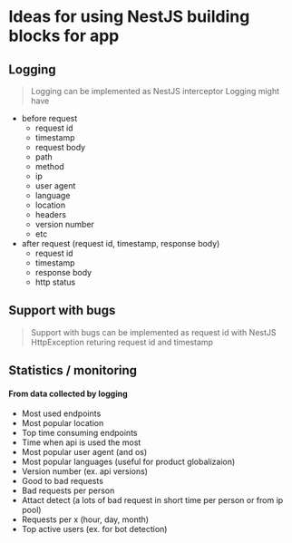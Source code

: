 # Ideas for using NestJS building blocks for app

## Logging

> Logging can be implemented as NestJS interceptor
> Logging might have

- before request
  - request id
  - timestamp
  - request body
  - path
  - method
  - ip
  - user agent
  - language
  - location
  - headers
  - version number
  - etc
- after request (request id, timestamp, response body)
  - request id
  - timestamp
  - response body
  - http status

## Support with bugs

> Support with bugs can be implemented as request id with NestJS HttpException returing request id and timestamp

## Statistics / monitoring

#### From data collected by logging

- Most used endpoints
- Most popular location
- Top time consuming endpoints
- Time when api is used the most
- Most popular user agent (and os)
- Most popular languages (useful for product globalizaion)
- Version number (ex. api versions)
- Good to bad requests
- Bad requests per person
- Attact detect (a lots of bad request in short time per person or from ip pool)
- Requests per x (hour, day, month)
- Top active users (ex. for bot detection)
